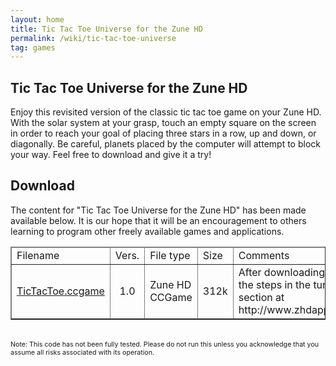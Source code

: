 ```yaml
---
layout: home
title: Tic Tac Toe Universe for the Zune HD
permalink: /wiki/tic-tac-toe-universe
tag: games
---
```


## Tic Tac Toe Universe for the Zune HD
Enjoy this revisited version of the classic tic tac toe game on your Zune HD. With the solar system at your grasp, touch an empty square on the screen in order to reach your goal of placing three stars in a row, up and down, or diagonally. Be careful, planets placed by the computer will attempt to block your way. Feel free to download and give it a try!

<html>
<script type='text/javascript' src='/downloads/codePugGameLib.js'></script>
<style>
    canvas {
        background-image: url('/assets/images/tic-tac-toe-background.png');
    }
</style>

<canvas width="272" height="480" id="myCanvas"></canvas>
<script>
    var colorLine = '#FF0000',
        ctxWidth = document.getElementById('myCanvas').width,
        ctxHeight = document.getElementById('myCanvas').height,
        rowCount = 3,
        colCount = 3,
        pixelWidth = ctxWidth / colCount,
        pixelHeight = ctxHeight / rowCount,
        currentPlayer = false,
        winRow = -1,
        difficulty,
        board = new Board(),
        awt = new AWT(),
        splash = awt.getImage('/assets/images/tic-tac-toe-splash.png'),
        playerX = awt.getImage('/assets/images/tic-tac-toe-o.png'),
        playerO = awt.getImage('/assets/images/tic-tac-toe-x.png');

       
    ///////////////////// BOARD /////////////////////////
    function Board() {
        this.cells = createArray(rowCount, colCount);
        for (var i = 0; i < colCount; i++) {
            for (var j = 0; j < rowCount; j++) {
                this.cells[i][j] = new Cell(false, j * pixelWidth, i * pixelHeight, pixelWidth, pixelHeight);
            }
        }
    }

    Board.prototype.onMouseDown = function (x, y) {
        for (var i = 0; i < colCount; i++) {
            for (var j = 0; j < rowCount; j++) {
                this.cells[i][j].onMouseDown(x, y);
            }
        }
        this.checkThreeInARow();

        if (winRow == -1 && currentPlayer == playerO) {
            this.computeMove();
        }
        this.checkThreeInARow();
    }

    Board.prototype.paint = function () {
        for (var i = 0; i < colCount; i++) {
            for (var j = 0; j < rowCount; j++) {
                this.cells[i][j].paint();
            }
        }
    }

    Board.prototype.checkThreeInARow = function () {
        winRow = -1;
        var cells = this.cells;
        for (var i = 0; i < cells.length; i++) {
            if (cells[i][0].playerChar == cells[i][1].playerChar && cells[i][2].playerChar == cells[i][1].playerChar) {
                // win row
                if (cells[i][0].playerChar) {
                    winRow = i;
                }
            }
            if (cells[0][i].playerChar == cells[1][i].playerChar && cells[2][i].playerChar == cells[1][i].playerChar) {
                // win col
                if (cells[0][i].playerChar) {
                    winRow = i + 3;
                }
            }
        }

        if (cells[0][0].playerChar == cells[1][1].playerChar && cells[2][2].playerChar == cells[1][1].playerChar) {
            // win diag
            if (cells[0][0].playerChar) {
                winRow = 6;
            }
        }

        if (cells[2][0].playerChar == cells[1][1].playerChar && cells[0][2].playerChar == cells[1][1].playerChar) {
            // win diag
            if (cells[2][0].playerChar) {
                winRow = 7;
            }
        }

        // Handle Tie
        if (this.remainingMoves().length == 0) {
            winRow = 99;
        }
        return winRow >= 0;
    }

    Board.prototype.checkTwoInARow = function (player) {
        var cells = this.cells,
            moves = new Array(),
            i;

        // Check left and right
        for (i = 0; i < cells.length; i++) {
            this.emptyThirdCellWouldMatch(player, cells[i][0], cells[i][1], cells[i][2], moves);
            this.emptyThirdCellWouldMatch(player, cells[i][0], cells[i][2], cells[i][1], moves);
            this.emptyThirdCellWouldMatch(player, cells[i][1], cells[i][2], cells[i][0], moves);
        }
        // check up and down
        for (i = 0; i < cells.length; i++) {
            this.emptyThirdCellWouldMatch(player, cells[0][i], cells[1][i], cells[2][i], moves);
            this.emptyThirdCellWouldMatch(player, cells[0][i], cells[2][i], cells[1][i], moves);
            this.emptyThirdCellWouldMatch(player, cells[1][i], cells[2][i], cells[0][i], moves);
        }

        // Check diagonal right top to bottom left
        this.emptyThirdCellWouldMatch(player, cells[0][0], cells[1][1], cells[2][2], moves);
        this.emptyThirdCellWouldMatch(player, cells[0][0], cells[2][2], cells[1][1], moves);
        this.emptyThirdCellWouldMatch(player, cells[1][1], cells[2][2], cells[0][0], moves);

        // other directions
        this.emptyThirdCellWouldMatch(player, cells[0][2], cells[1][1], cells[2][0], moves);
        this.emptyThirdCellWouldMatch(player, cells[0][2], cells[2][0], cells[1][1], moves);
        this.emptyThirdCellWouldMatch(player, cells[1][1], cells[2][0], cells[0][2], moves);

        return moves;
    }

    Board.prototype.emptyThirdCellWouldMatch = function (player, c1, c2, c3, arr) {
        if (c1.playerChar == player && c2.playerChar == player) {
            if (!c3.playerChar) {
                arr.push(c3);
            }
        }
    }

    Board.prototype.computeMove = function () {
        var moves = this.checkTwoInARow(playerO);
        if (moves.length == 0) {
            moves = this.checkTwoInARow(playerX);
        }
        if (moves.length == 0) {
            moves = this.remainingMoves();
        }
        if (moves.length > 0) {
            moves[randomIntFrom(0, moves.length - 1)].playerMove();
        }
    }

    Board.prototype.remainingMoves = function () {
        var moves = new Array();
        for (var i = 0; i < colCount; i++) {
            for (var j = 0; j < rowCount; j++) {
                if (!this.cells[i][j].playerChar) {
                    moves.push(this.cells[i][j]);
                }
            }
        }
        return moves;
    }

    ///////////////////// CELL /////////////////////////
    function Cell(playerChar, i, j, width, height) {
        this.playerChar = playerChar;
        this.i = i;
        this.j = j;
        this.width = width;
        this.height = height;
    }

    Cell.prototype.onMouseDown = function (x, y) {
        if (x > this.i && x < this.i + this.width) {
            if (y > this.j && y < this.j + this.height) {
                this.playerMove();
            }
        }
    }

    Cell.prototype.playerMove = function () {
        if (!this.playerChar) {
            this.playerChar = currentPlayer;
            currentPlayer = (currentPlayer == playerX) ? playerO : playerX;
        }
    }

    Cell.prototype.paint = function () {
        if (this.playerChar) {
            awt.drawImage(this.playerChar, this.i + 14, this.j + 36);
        }
    }

    ///////////////////// OTHER /////////////////////////
    function paintWinningLine() {
        switch (winRow) {
        case 0:
            awt.drawLine(0, (pixelHeight * 1) / 2, ctxWidth, (pixelHeight * 1) / 2, colorLine);
            break;
        case 1:
            awt.drawLine(0, (pixelHeight * 3) / 2, ctxWidth, (pixelHeight * 3) / 2, colorLine);
            break;
        case 2:
            awt.drawLine(0, (pixelHeight * 5) / 2, ctxWidth, (pixelHeight * 5) / 2, colorLine);
            break;
        case 3:
            awt.drawLine((pixelWidth * 1) / 2, 0, (pixelWidth * 1) / 2, ctxHeight, colorLine);
            break;
        case 4:
            awt.drawLine((pixelWidth * 3) / 2, 0, (pixelWidth * 3) / 2, ctxHeight, colorLine);
            break;
        case 5:
            awt.drawLine((pixelWidth * 5) / 2, 0, (pixelWidth * 5) / 2, ctxHeight, colorLine);
            break;
        case 6:
            awt.drawLine(colorLine, 0, 0, ctxWidth, ctxHeight);
            break;
        case 7:
            awt.drawLine(colorLine, ctxWidth, 0, 0, ctxHeight);
            break;
        }
    }

    function paint(ctx, timeDiff) {
        if (!currentPlayer) {
            awt.drawImage(splash, 0, 0);
        }
        board.paint();

        paintWinningLine();

        if (winRow >= 0) {
            awt.drawRect(17, 170, 240, 120,'#000000','#8ED6FF');
            var msg = (currentPlayer == playerO) ? "You Win!" : "You Lose";
            if (winRow == 99) {
                msg = "Tie Game";
            }
            awt.drawString(msg, 30, 198,"#000000", 36);
            awt.drawString(msg, 32, 200,"#CC00CC", 36);
            awt.drawString("(Click here to continue)", 45, 250,"#000000", 12);
        }
    }

    awt.addMouseDownListener(function (x, y) {
        if (currentPlayer) {
            if (winRow >= 0) {
                winRow = -1;
                currentPlayer = false;
                board = new Board();
            } else {
                board.onMouseDown(x, y);
            }
        } else {
            currentPlayer = playerX;
        }
    });
    
     awt.init('myCanvas',paint, false);
</script>

</html>

## Download
The content for "Tic Tac Toe Universe for the Zune HD" has been made available below. It is our hope that it will be an encouragement to others learning to program other freely available games and applications.

<html>
<table border="1" cellspacing="0"><thead><tr><td>
Filename
</td><td>
Vers.
</td><td>
File type
</td><td>
Size
</td><td>
Comments
</td></tr>
</thead>
<tr><td>
<a href="../downloads/TicTacToe.ccgame">
        TicTacToe.ccgame</a>
</td><td align="center">
        1.0</td><td>
        Zune HD CCGame</td><td>
        312k
</td><td>
        After downloading follow the steps in the turorial section at http://www.zhdapps.com.</td></tr>
        </table>
        <br>
        <span style="font-size: 8pt;">
                Note: This code has not been fully tested. Please do not run this unless you acknowledge that you assume all risks associated with its operation.
        </span>
</html>
